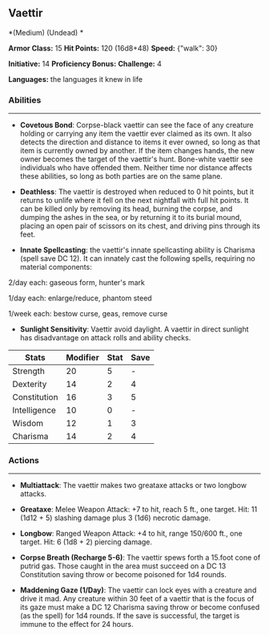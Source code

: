 ## Vaettir
*(Medium) (Undead) *

**Armor Class:** 15
**Hit Points:** 120 (16d8+48)
**Speed:** {"walk": 30}

**Initiative:** 14
**Proficiency Bonus:**
**Challenge:** 4

**Languages:** the languages it knew in life

### Abilities
 --- 
- **Covetous Bond**: Corpse-black vaettir can see the face of any creature holding or carrying any item the vaettir ever claimed as its own. It also detects the direction and distance to items it ever owned, so long as that item is currently owned by another. If the item changes hands, the new owner becomes the target of the vaettir's hunt. Bone-white vaettir see individuals who have offended them. Neither time nor distance affects these abilities, so long as both parties are on the same plane.

- **Deathless**: The vaettir is destroyed when reduced to 0 hit points, but it returns to unlife where it fell on the next nightfall with full hit points. It can be killed only by removing its head, burning the corpse, and dumping the ashes in the sea, or by returning it to its burial mound, placing an open pair of scissors on its chest, and driving pins through its feet.

- **Innate Spellcasting**: the vaettir's innate spellcasting ability is Charisma (spell save DC 12). It can innately cast the following spells, requiring no material components:

2/day each: gaseous form, hunter's mark

1/day each: enlarge/reduce, phantom steed

1/week each: bestow curse, geas, remove curse

- **Sunlight Sensitivity**: Vaettir avoid daylight. A vaettir in direct sunlight has disadvantage on attack rolls and ability checks.



| Stats | Modifier | Stat | Save
| ---- | ---- | ---- | ---- |
| Strength | 20 | 5 | - |
| Dexterity | 14 | 2 | 4 |
| Constitution | 16 | 3 | 5 |
| Intelligence | 10 | 0 | - |
| Wisdom | 12 | 1 | 3 |
| Charisma | 14 | 2 | 4 |

### Actions
 --- 
- **Multiattack**: The vaettir makes two greataxe attacks or two longbow attacks.

- **Greataxe**: Melee Weapon Attack: +7 to hit, reach 5 ft., one target. Hit: 11 (1d12 + 5) slashing damage plus 3 (1d6) necrotic damage.

- **Longbow**: Ranged Weapon Attack: +4 to hit, range 150/600 ft., one target. Hit: 6 (1d8 + 2) piercing damage.

- **Corpse Breath (Recharge 5-6)**: The vaettir spews forth a 15.foot cone of putrid gas. Those caught in the area must succeed on a DC 13 Constitution saving throw or become poisoned for 1d4 rounds.

- **Maddening Gaze (1/Day)**: The vaettir can lock eyes with a creature and drive it mad. Any creature within 30 feet of a vaettir that is the focus of its gaze must make a DC 12 Charisma saving throw or become confused (as the spell) for 1d4 rounds. If the save is successful, the target is immune to the effect for 24 hours.

